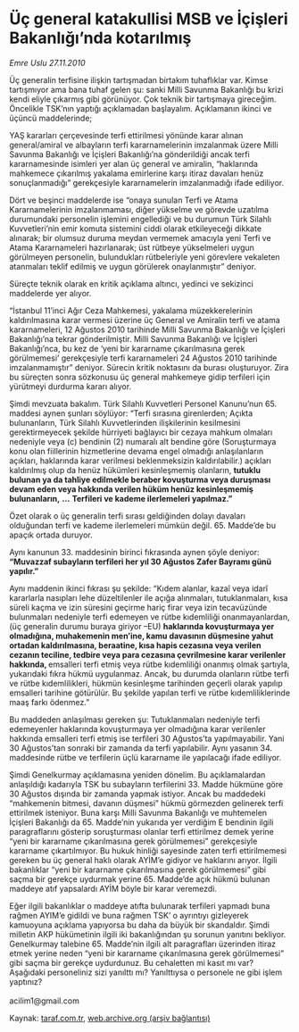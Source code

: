 # Üç general katakullisi MSB ve İçişleri Bakanlığı’nda kotarılmış 

*Emre Uslu 27.11.2010*

<div class="yazi"><p>Üç generalin terfisine ilişkin tartışmadan birtakım tuhaflıklar var. Kimse tartışmıyor ama bana tuhaf gelen şu: sanki Milli Savunma Bakanlığı bu krizi kendi eliyle çıkarmış gibi görünüyor. Çok teknik bir tartışmaya gireceğim. Öncelikle TSK’nın yaptığı açıklamadan başlayalım. Açıklamanın ikinci ve üçüncü maddelerinde; </p>
<p>YAŞ kararları çerçevesinde terfi ettirilmesi yönünde karar alınan general/amiral ve albayların terfi kararnamelerinin imzalanmak üzere Milli Savunma Bakanlığı ve İçişleri Bakanlığı’na gönderildiği ancak terfi kararnamesinde isimleri yer alan üç general ve amiralin, “haklarında mahkemece çıkarılmış yakalama emirlerine karşı itiraz davaları henüz sonuçlanmadığı” gerekçesiyle kararnamelerin imzalanmadığı ifade ediliyor. </p>
<p>Dört ve beşinci maddelerde ise “onaya sunulan Terfi ve Atama Kararnamelerinin imzalanmaması, diğer yükselme ve görevde uzatılma durumundaki personelin işlemini engellediği ve bu durumun Türk Silahlı Kuvvetleri’nin emir komuta sistemini ciddi olarak etkileyeceği dikkate alınarak; bir olumsuz duruma meydan vermemek amacıyla yeni Terfi ve Atama Kararnameleri hazırlanarak; üst rütbeye yükselmeleri uygun görülmeyen personelin, bulundukları rütbeleriyle yeni görevlere vekaleten atanmaları teklif edilmiş ve uygun görülerek onaylanmıştır” deniyor. </p>
<p>Süreçte teknik olarak en kritik açıklama altıncı, yedinci ve sekizinci maddelerde yer alıyor. </p>
<p>“İstanbul 11’inci Ağır Ceza Mahkemesi, yakalama müzekkerelerinin kaldırılmasına karar vermesi üzerine üç General ve Amiralin terfi ve atama kararnameleri, 12 Ağustos 2010 tarihinde Milli Savunma Bakanlığı ve İçişleri Bakanlığı’na tekrar gönderilmiştir. Milli Savunma Bakanlığı ve İçişleri Bakanlığı’nca, bu kez de ‘yeni bir kararname çıkarılmasına gerek görülmemesi’ gerekçesiyle terfi kararnameleri 24 Ağustos 2010 tarihinde imzalanmamıştır” deniyor. Sürecin kritik noktasını da burası oluşturuyor. Zira bu süreçten sonra sözkonusu üç general mahkemeye gidip terfileri için yürütmeyi durdurma kararı alıyor. </p>
<p>Şimdi mevzuata bakalım. Türk Silahlı Kuvvetleri Personel Kanunu’nun 65. maddesi aynen şunları söylüyor: “Terfi sırasına girenlerden; Açıkta bulunanların, Türk Silahlı Kuvvetlerinden ilişkilerinin kesilmesini gerektirmeyecek şekilde hürriyeti bağlayıcı bir cezaya mahkum olmaları nedeniyle veya (c) bendinin (2) numaralı alt bendine göre (Soruşturmaya konu olan fiillerinin hizmetlerine devama engel olmadığı anlaşılanların açıkları, haklarında karar verilmesi beklenmeksizin kaldırılabilir.) açıkları kaldırılmış olup da henüz hükümleri kesinleşmemiş olanların, <b>tutuklu bulunan ya da tahliye edilmekle beraber kovuşturma veya duruşması devam eden veya hakkında verilen hüküm henüz kesinleşmemiş bulunanların,</b> <b>...</b> <b>Terfileri ve kademe ilerlemeleri yapılmaz.”</b></p>
<p>Özet olarak o üç generalin terfi sırası geldiğinden dolayı davaları olduğundan terfi ve kademe ilerlemeleri mümkün değil. 65. Madde’de bu apaçık ortada duruyor. </p>
<p>Aynı kanunun 33. maddesinin birinci fıkrasında aynen şöyle deniyor: <b>“Muvazzaf subayların terfileri her yıl 30 Ağustos Zafer Bayramı günü yapılır.”</b></p>
<p>Aynı maddenin ikinci fıkrası şu şekilde: “Kıdem alanlar, kazaî veya idarî kararlarla nasıpları lehe düzeltilenler ile açığa alınmaları, tutuklanmaları, kısa süreli kaçma ve izin süresini geçirme hariç firar veya izin tecavüzünde bulunmaları nedeniyle terfi edemeyen ve rütbe kıdemliliği onanmayanlardan, (üç generalin durumu buraya giriyor –EU) <b>haklarında kovuşturmaya yer olmadığına, muhakemenin men’ine, kamu davasının düşmesine yahut ortadan kaldırılmasına, beraatine, kısa hapis cezasına veya verilen cezanın teciline, tedbire veya para cezasına çevrilmesine karar verilenler hakkında, </b>emsalleri terfi etmiş veya rütbe kıdemliliği onanmış olmak şartıyla, yukarıdaki fıkra hükmü uygulanmaz. Ancak, bu durumda olanların rütbe terfi ve rütbe kıdemlilikleri, hükmün kesinleşme tarihinden geçerli olarak yapılıp emsalleri tarihine götürülür. Bu şekilde yapılan terfi ve rütbe kıdemliliklerinde maaş farkı ödenmez.”</p>
<p>Bu maddeden anlaşılması gereken şu: Tutuklanmaları nedeniyle terfi edemeyenler haklarında kovuşturmaya yer olmadığına karar verilenler hakkında emsalleri terfi etmiş ise terfileri 30 Ağustos’ta yapılmayabilir. Yani 30 Ağustos’tan sonraki bir zamanda da terfi yapılabilir. Aynı yasanın 34. maddesinde rütbe ve terfilerin üçlü kararname ile yapılacağı ifade ediliyor.</p>
<p>Şimdi Genelkurmay açıklamasına yeniden dönelim. Bu açıklamalardan anlaşıldığı kadarıyla TSK bu subayların terfilerini 33. Madde hükmüne göre 30 Ağustos dışında bir zamanda yapmak istiyor. Ancak bu maddedeki “mahkemenin bitmesi, davanın düşmesi” hükmü görmezden gelinerek terfi ettirilmek isteniyor. Buna karşı Milli Savunma Bakanlığı ve muhtemelen İçişleri Bakanlığı da 65. Madde’nin yukarıda yer verdiğim E bendinin ilgili paragraflarını gösterip soruşturması olanlar terfi ettirilmez demek yerine “yeni bir kararname çıkarılmasına gerek görülmemesi” gerekçesiyle kararname çıkartılmıyor. Bu hukuk hinliği sayesinde zaten terfi ettirilmemesi gereken bu üç general haklı olarak AYİM’e gidiyor ve haklarını arıyor. İlgili bakanlıklar “yeni bir kararname çıkarılmasına gerek görülmemesi” gibi saçma bir gerekçe uydurmak yerine 65. Madde’de açık hükmü bulunan maddeye atıf yapsalardı AYİM böyle bir karar veremezdi.</p>
<p>Eğer ilgili bakanlıklar o maddeye atıfta bulunarak terfileri yapmadı buna rağmen AYIM’e gidildi ve buna rağmen TSK’ o ayrıntıyı gizleyerek kamuoyuna açıklama yapıyorsa bu daha da büyük bir skandaldır. Şimdi milletin AKP hükümetinin ilgili iki bakanlığından şu sorunun yanıtını bekliyor. Genelkurmay talebine 65. Madde’nin ilgili alt paragrafları üzerinden itiraz etmek yerine neden “yeni bir kararname çıkarılmasına gerek görülmemesi” gibi saçma bir gerekçe uydurdunuz. Bu cehaletten mi kasıt mı var? Aşağıdaki personeliniz sizi yanılttı mı? Yanılttıysa o personele ne gibi işlem yaptınız?<br/><br/>acilim1@gmail.com </p></div>

Kaynak: [taraf.com.tr](http://www.taraf.com.tr:80/emre-uslu/makale-uc-general-katakullisi-msb-ve-icisleri-bakanligi.htm), [web.archive.org (arşiv bağlantısı)](http://web.archive.org/web/20101129153818/http://www.taraf.com.tr:80/emre-uslu/makale-uc-general-katakullisi-msb-ve-icisleri-bakanligi.htm)
